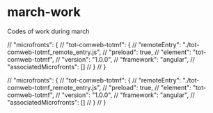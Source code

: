 # march-work
Codes of work during march


 // "microfronts": {
  //   "tot-comweb-totmf": {
  //     "remoteEntry": "./tot-comweb-totmf_remote_entry.js",
  //     "preload": true,
  //     "element": "tot-comweb-totmf",
  //     "version": "1.0.0",
  //     "framework": "angular",
  //     "associatedMicrofronts": []
  //   }
  // }




   // "microfronts": {
  //   "tot-comweb-totmf": {
  //     "remoteEntry": "./tot-comweb-totmf_remote_entry.js",
  //     "preload": true,
  //     "element": "tot-comweb-totmf",
  //     "version": "1.0.0",
  //     "framework": "angular",
  //     "associatedMicrofronts": []
  //   }
  // }



